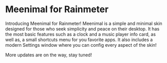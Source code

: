 # Meenimal for Rainmeter

Introducing Meenimal for Rainmeter! Meenimal is a simple and minimal skin designed for those who seek simplicity and peace on their desktop.
It has the most basic features such as a clock and a music player info card, as well as, a small shortcuts menu for you favorite apps.
It also includes a modern Settings window where you can config every aspect of the skin!

More updates are on the way, stay tuned!
